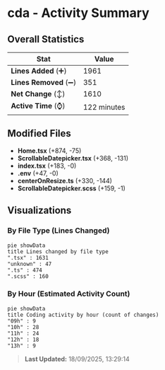 # cda - Activity Summary 

## Overall Statistics

| Stat                   | Value                                                             |
| ---------------------- | ----------------------------------------------------------------- |
| **Lines Added** (➕)   | 1961                                          |
| **Lines Removed** (➖) | 351                                        |
| **Net Change** (↕)    | 1610                |
| **Active Time** (⌚)   | 122 minutes |


## Modified Files
- **Home.tsx** (+874, -75)
- **ScrollableDatepicker.tsx** (+368, -131)
- **index.tsx** (+183, -0)
- **.env** (+47, -0)
- **centerOnResize.ts** (+330, -144)
- **ScrollableDatepicker.scss** (+159, -1)

## Visualizations

### By File Type (Lines Changed)

```mermaid
pie showData
title Lines changed by file type
".tsx" : 1631
"unknown" : 47
".ts" : 474
".scss" : 160
```

### By Hour (Estimated Activity Count)

```mermaid
pie showData
title Coding activity by hour (count of changes)
"09h" : 9
"10h" : 28
"11h" : 24
"12h" : 18
"13h" : 9
```


> **Last Updated:** 18/09/2025, 13:29:14